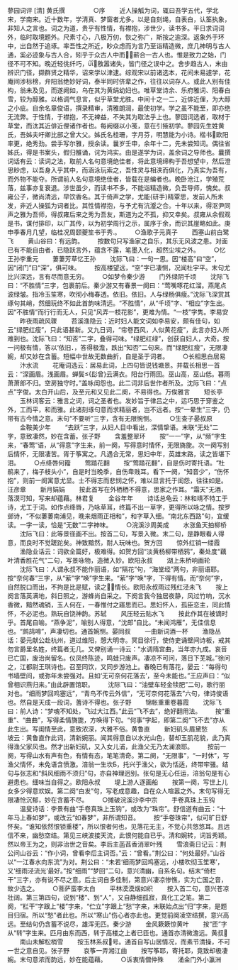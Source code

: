 <!-- { "loadSidebar": true } -->
蓼园词评 [清] 黄氏撰
　　 
　　○序
　　近人操觚为词，辄曰吾学五代，学北宋，学南宋。近十数年，学清真、梦窗者尤多。以是自刻绳，自表白，认筌执象，非知人之言也。词之为道，贵乎有性情，有襟抱，涉世少，读书多。平日求词词外，临时取境题外。尺素寸心，八极万仞，恢之弥广，斯按之逾深。返象外于环中，出自然于追琢。率吾性之所近，眇众虑而为言乃至诣精造微，庶几神明与古人通，奚必迹象与古人合，矧乎于众古人中而蕲合一古人也。惟是致力之始，门径不可不知。晚近轻佻纤巧，敫嚣诸失，皆门径之误中之。舍步趋古人，末由辨识门径，撷群贤之精华，诏来学以津逮。综观宋以前诸选本，花间未易遽学，花庵间涉标榜，弁阳翁绝妙好词，泰半同时侪辈之作，往往以词存人。或此人别有佳构，翁未及见，而遂阙如，乌在其为黄绢幼妇也。唯草堂诗余、乐府雅词、阳春白雪，较为醇雅。以格调气息言，似乎草堂尤胜。中间十之一二，近俳近俚，为大醇之小疵。自余名章俊语，撰录精审，清雅朗润，最使初学。学之虽不能至，即亦绝无流弊。于性情，于襟抱，不无裨益，不失其为取法乎上也。蓼园词选者，取材于草堂，而汰其近俳近俚诸作者也。每阙缀以小笺，意在引掖初学。蓼园先生姓黄氏，吾姊夫吁卿比部之曾大父。姊氏名桂珊，字月芬，明慧能为小诗。楷书欧阳率更，绝秀劲。尝手写尔雅，授余读。曩岁壬申，余年十二，先未尝知词。偶往省姊氏，得是书案头，假归雒诵，诧为鸿实。由是遂学为词，盖余词之导师也。曩撰词话有云：读词之法，取前人名句意境绝佳者，将此意境缔构于吾想望中，然后澄思眇虑，以吾身入乎其中，而涵泳玩索之，吾性灵与相浃而俱化，乃真实为吾有，而外物不能夺。所谓前人名句意境绝佳者，皆载在是编者也。晚卧沧江，学殖荒落，兹事亦复衰退。涉世虽少，而读书不多，不能诣精造微，负吾导师，愧矣。叔雍公子，微尚清远，早饮香名。其于倚声之学，尤能{研手}精覃思，发前人所未发，非近人操狐为词者比。其性情襟抱，与予尤有沆瀣之合。十年以来，得沤尹同声之雅为吾师，得叔雍后来之秀为吾友，斯道为之不孤，抑又幸矣。叔雍从余假观是书，谋付排印，以广其传，以为初学周行之示，属序于余，而识其崖略如此。庚申季春月几望，临桂况周颐夔笙书于秀。
　　○渔歌子元真子
　　西塞山前白鹭飞
　　黄山谷曰：有远韵。
　　按数句只写渔家之自乐，其乐无风波之患。对面已有不能自由者，已隐跃言外，蕴含不露，笔墨入化，超然尘埃之外。
　　○忆王孙李重元
　　萋萋芳草忆王孙
　　沈际飞曰：一句一思。因“楼高”曰“空”，因“闭门”曰“深”，俱可味。
　　按高楼望远，“空”字已凄恻，况闻杜宇平。末句尤比兴深远，言有尽而意无穷。
　　○如梦令秦少游
　　门外绿阴千顷
　　沈际飞曰：“不胜情”三字，包裹前后。秦少游又有春景一阕曰：“莺嘴啄花红溜。燕尾点波绿皱。指冷玉笙寒，吹彻小梅春透。依旧。依旧。人与绿杨俱瘦。”沈际飞深赏其琢句其峭，然细玩终不如此首韵味清远。“不胜情”，从“千顷”字、“相应”字生出。因“不胜情”而行行而无人，只见“风弄一枝花影”，更难为情。“一枝”字隽。李易安
　　昨夜雨疏风骤
　　苕溪渔隐云：近时妇人能文词如李易安，颇有佳句，如云“绿肥红瘦”，只此语甚新。又九日词，“帘卷西风，人似黄花瘦”，此言亦妇人所难到也。沈际飞曰：“知否”二字，叠得可味。“绿肥红绿”，创获自妇人，大奇。按一问极有情，答以‘依旧．，答得极澹，跌出“知否”二句来。而“绿肥红瘦”，无限凄婉，却又妙在含蓄。短幅中世故无数曲折，自是圣于词者。
　　○长相思白居易
　　汴水流
　　花庵词选云：居易此词，上四句皆说钱塘景。并载长相思一首云：“深画眉。浅画眉。蝉鬓{髟曾}云满衣。阳台行雨回。巫山高，巫山低。暮雨萧萧郎不归。空房独守时。”盖咏闺怨也。此二词非后世作者所及。沈际飞曰：“点点”字俊。太白开山后，及至元和又见此二阕，不易得也。万俟雅言
　　短长亭
　　玉林词客云：雅言之词，词之圣者也。发妙旨于律吕之中，运巧思于穿鉴之外，工而平，和而雅。此诸刻琢句意而求精丽者，岂不远者。按“一晕生”三字，仍带有古今情之意。末句“不要听”三字，含有无限惋恻。
　　○生查子晏叔原
　　金鞍美少年
　　“去跃”三字，从妇人目中看出，深情挚语。末联“无处”二字，意致凄然，妙在含蓄。张子野
　　含羞整翠环
　　按“一一”字，从“频”字生来，“春莺”语，从“得意”字生来，前一阕，写得意时情怀，无限旖旎。次一阕写别后情怀，无限凄苦。胥于筝寓之。凡遇合无常，思妇中年，英雄末路，读之皆堪下泪。
　　○点绛唇何籀
　　莺踏花翻
　　按“莺踏花翻”，自是伤时寄托语。“杜鹃来了，梅子枝头小”，自是时当晚季，自伤卑贱耳。看下一阕，“知音少”，“伤怀抱”，则前一阕寓意尤显。士不得志而悲悯之怀，难以显言托于闺怨，往往如是。汪彦章
　　新月娟娟
　　按此首写在外栖栖不得意，思家之作耳。“霜天”无酒，落漠可知，写来却蕴藉。林君复
　　金谷年年
　　诗话总龟云：林和靖不特工于诗，尤工于词。如作点绛唇，乃咏草耳，终篇不出一草字，更得所以咏之情。按罗邺诗，“不似萋萋南浦见，晚来烟雨正相和”，和字草入细。“南北东西路”句，宜缓读。一字一读，恰是“无数”二字神味。
　　○浣溪沙周美成
　　水涨鱼天拍柳桥
　　沈际飞曰：此等景径画不出。按首二句，写景入微。末二句，是静眼看人得意，而良时不觉蹉跎矣。神致黯然，耐人玩味也。贺方回
　　惊外红销一缕霞
　　渔隐业话云：词欲全篇好，极难得。如贺方回“淡黄杨柳带栖鸦”，秦处度“藕叶清香胜花气”二句，写景咏物，造微入妙。欧阳永叔
　　湖上朱桥响画轮
　　沈际飞曰：人谓永叔不能作丽语，如“隔花”句，“海堂经”两句，非丽语耶。按“奈何春”三字，从“萦”字“唤”字生来。“萦”字“唤”字，下得有情。而“奈何”字，自然脱口而出，不拘是比是赋，读之情长。欧阳永叔雨过残红泾未飞
　　按上阕言落英满地，斜日照之，游蜂尚自采之。下阕言我今独居夜静，风过竹响，沉水香微，黯然魂销，玉人何在，一春惟付之寤思而已。思妇怀人，孤臣恋主，同此情怀，不必泥也。熟玩自饶神韵。苏轼
　　风压轻云贴水飞
　　按此作其在被谪时乎。首尾自喻。“燕争泥”，喻别人得意，“沈郎”自比。“未闻鸿雁”，无佳信息也。“鹧鸪啼”，声凄切也。通首婉恻。晏同叔
　　一曲新词酒一杯
　　渔隐丛话：晏元献公赴杭州，道过维阳，憩大明寺。冥目徐行，使侍吏诵壁间诗板，戒其勿言爵里名姓，终篇者无几。又俾别诵一诗云：“水调隋宫曲，当年亦九成。哀音已亡国，废治尚留名。仪凤终陈迹，鸣蛙只废声。凄凉不可问，落日下芜城。”徐问之，江都尉王琪诗也。召至同饮，又同步游池上。春晚已有落花，晏云：“每得句书墙壁间，或弥年未尝强对。且如‘无可奈何花落去’，至今未能也。”王应声曰：“似曾相识燕归来。”由此辟置馆职。
　　沈际飞曰：“油壁车轻金犊肥”二句，歌行丽对也。“细雨梦回鸡塞远”，“青鸟不传云外信”，“无可奈何花落去”六句，律诗俊语也。然自是天成一段词，蓍诗不得也。张子野
　　锦帐重重卷暮霞
　　沈际飞曰：前人诗：“梦魂不知处，飞过大江西。”此云“飞不去”，绝好翻用法。
　　按“重重”、“曲曲”，写得柔情旖旎，方唤得下句。“何事”字起，即第二阕“飞不去”亦从此生出。写闺情至此，意致浓深，大雅不俗。黄鲁直
　　新妇矶头眉黛愁
　　东坡云：黄鲁直作此词，清新婉丽。闻其得意自以水光山色，替却玉肌花貌，此乃真得渔父家风也。然才出新妇矶，又入女儿浦，此渔父无乃太澜浪耶。
　　按前一阕，写得山水有声有色，有情有态，笔笔清奇。第二阕，“无限事”，“一时休”，写渔父情怀，未免语含愤激。涪翁一生坎Б，托兴于渔父，欲为恬适，终带牢骚。结句与张志和“斜风细雨不须归”句，亦自神理迥别。张句是无心任运，涪翁句是有心避患也。细味当自得之。欧阳永叔
　　堤上游人逐画船
　　按第一阕，写世上儿女多少得意欢娱。第二阕“白发”句，写老成意趣，自在众人喧嚣之外。末句写得无限凄怆沉郁，妙在含蓄不尽。
　　○摊破浣溪沙李中宗
　　手卷真珠上玉钩
　　温叟诗话：李景有曲“手卷真珠上玉钩”，或改为“珠帘”。舒信道有曲云：“十年马上春如梦”，或改云“如春梦”，非所谓知音。
　　按“手卷珠帘”，似可旷日舒怀矣。“谁知依然恨锁重楼”，所以恨者何也，见落花无主，不觉心共悠悠耳。且远信不来，幽愁空结。第见三峡波接天流，此恨何能自已乎。清和婉转，词旨秀颖。然以帝王为之，则非治世之音矣。李后主菡萏香消翠叶残
　　雪浪斋日记云：荆公问山谷云：“作小词，曾看李后主词否。”云：“曾看。”荆公曰：“何处最好。”山谷以“一江春水向东流”为对。荆公曰：“未若‘细雨梦回鸡塞远，小楼吹彻玉笙寒’，又‘细雨泾流光’最好。”按“细雨”“梦回”二句，意兴清幽，自系名句。结末“倚栏干”三字，亦有说不尽之意。后主词自多佳制，第意兴凄凉惨憔，实为亡国之音，故少选之。
　　○菩萨蛮李太白
　　平林漠漠烟如织
　　按入首二句，意兴苍凉壮阔。第三第四句，说到“楼”、到“人”，又自静细孤寂，真化工之笔。第二阕，“栏干”字跟上“楼”字来，“伫立”字跟上“愁”字来，末联始点出“归”字来，是题目归宿。所以“愁”者此也。所以“寒山”伤心者亦此也。更觉前阕凌空结撰，意兴高远。至结句仍含蓄不说尽，雄浑无匹。秦少游
　　金风簌簌惊黄叶
　　按“匝”字从“转”字生来。匹月由东而西，转于高楼之上者已匝也。通首亦清微澹远。黄叔
　　南山未解松梢雪
　　按玉林系叔号。通首自写山居情况，而素节清操，不可一世之意自见。张子野
　　哀筝一弄湘江曲
　　按写筝耶，寄托耶，竟致却极凄婉。末句意浓而韵远，妙在能蕴藉。
　　○诉衷情僧仲殊
　　涌金门外小瀛洲
